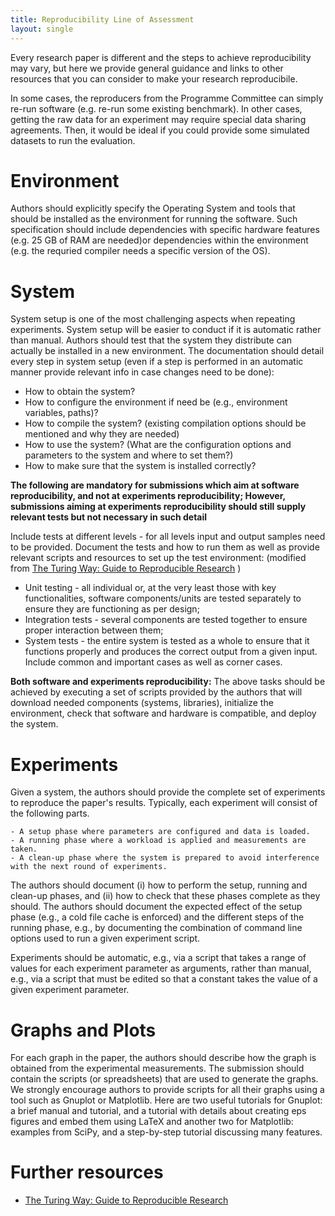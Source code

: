 ```yaml
---
title: Reproducibility Line of Assessment
layout: single
---
```


Every research paper is different and the steps to achieve reproducibility may vary, but here we provide general guidance and links to other resources that you can consider to make your research reproducibile.

In some cases, the reproducers from the Programme Committee can simply re-run software (e.g. re-run some existing benchmark). In other cases, getting the raw data for an experiment may require special data sharing agreements. Then, it would be ideal if you could provide some simulated datasets to run the evaluation. 

# Environment

Authors should explicitly specify the Operating System and tools that should be installed as the environment for running the software. Such specification should include dependencies with specific hardware features (e.g. 25 GB of RAM are needed)or dependencies within the environment (e.g. the requried compiler needs a specific version of the OS). 

# System

System setup is one of the most challenging aspects when repeating experiments. System setup will be easier to conduct if it is automatic rather than manual. Authors should test that the system they distribute can actually be installed in a new environment. The documentation should detail every step in system setup (even if a step is performed in an automatic manner provide relevant info in case changes need to be done):

- How to obtain the system?
- How to configure the environment if need be (e.g., environment variables, paths)?
- How to compile the system? (existing compilation options should be mentioned and why they are needed)
- How to use the system? (What are the configuration options and parameters to the system and where to set them?)
- How to make sure that the system is installed correctly? 

**The following are mandatory for submissions which aim at software reproducibility, and not at experiments reproducibility; However, submissions aiming at experiments reproducibility should still supply relevant tests but not necessary in such detail**

Include tests at different levels - for all levels input and output samples need to be provided. Document the tests and how to run them as well as provide relevant scripts and resources to set up the test environment: (modified from [The Turing Way: Guide to Reproducible Research](https://the-turing-way.netlify.com/introduction/introduction) )
- Unit testing - all individual or, at the very least those with key functionalities, software components/units are tested separately to ensure they are functioning as per design;
- Integration tests - several components are tested together to ensure proper interaction between them;
- System tests - the entire system is tested as a whole to ensure that it functions properly and produces the correct output from a given input. Include common and important cases as well as corner cases.

**Both software and experiments reproducibility:** The above tasks should be achieved by executing a set of scripts provided by the authors that will download needed components (systems, libraries), initialize the environment, check that software and hardware is compatible, and deploy the system. 

# Experiments

Given a system, the authors should provide the complete set of experiments to reproduce the paper's results. Typically, each experiment will consist of the following parts.

    - A setup phase where parameters are configured and data is loaded.
    - A running phase where a workload is applied and measurements are taken.
    - A clean-up phase where the system is prepared to avoid interference with the next round of experiments. 

The authors should document (i) how to perform the setup, running and clean-up phases, and (ii) how to check that these phases complete as they should. The authors should document the expected effect of the setup phase (e.g., a cold file cache is enforced) and the different steps of the running phase, e.g., by documenting the combination of command line options used to run a given experiment script.

Experiments should be automatic, e.g., via a script that takes a range of values for each experiment parameter as arguments, rather than manual, e.g., via a script that must be edited so that a constant takes the value of a given experiment parameter.


# Graphs and Plots

For each graph in the paper, the authors should describe how the graph is obtained from the experimental measurements. The submission should contain the scripts (or spreadsheets) that are used to generate the graphs. We strongly encourage authors to provide scripts for all their graphs using a tool such as Gnuplot or Matplotlib. Here are two useful tutorials for Gnuplot: a brief manual and tutorial, and a tutorial with details about creating eps figures and embed them using LaTeX and another two for Matplotlib: examples from SciPy, and a step-by-step tutorial discussing many features. 

# Further resources

- [The Turing Way: Guide to Reproducible Research](https://the-turing-way.netlify.com/introduction/introduction)
